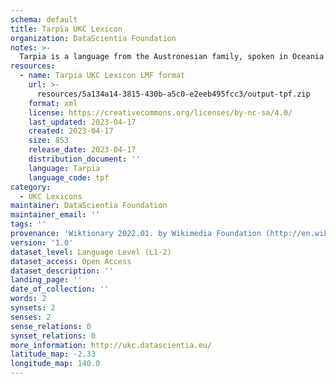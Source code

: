 ```yaml
---
schema: default
title: Tarpia UKC Lexicon
organization: DataScientia Foundation
notes: >-
  Tarpia is a language from the Austronesian family, spoken in Oceania. The UKC Lexicon of Tarpia is represented as a lexico-semantic network. It consists of words, word senses, synsets, as well as sense-level and synset-level relationships.
resources:
  - name: Tarpia UKC Lexicon LMF format
    url: >-
      resources/5a134a14-3815-430b-a5c0-e2eeb495fcc3/output-tpf.zip
    format: xml
    license: https://creativecommons.org/licenses/by-nc-sa/4.0/
    last_updated: 2023-04-17
    created: 2023-04-17
    size: 853
    release_date: 2023-04-17
    distribution_document: ''
    language: Tarpia
    language_code: tpf
category:
  - UKC Lexicons
maintainer: DataScientia Foundation
maintainer_email: ''
tags: ''
provenance: 'Wiktionary 2022.01. by Wikimedia Foundation (http://en.wiktionary.org); Princeton WordNet 2.1 by Princeton University (https://wordnet.princeton.edu)'
version: '1.0'
dataset_level: Language Level (L1-2)
dataset_access: Open Access
dataset_description: ''
landing_page: ''
date_of_collection: ''
words: 2
synsets: 2
senses: 2
sense_relations: 0
synset_relations: 0
more_information: http://ukc.datascientia.eu/
latitude_map: -2.33
longitude_map: 140.0
---
```

